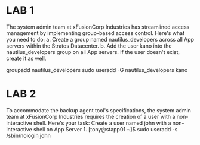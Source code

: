 # LAB 1

The system admin team at xFusionCorp Industries has streamlined access management by implementing group-based access control. Here's what you need to do:
a. Create a group named nautilus_developers across all App servers within the Stratos Datacenter.
b. Add the user kano into the nautilus_developers group on all App servers. If the user doesn't exist, create it as well.

groupadd nautilus_developers
sudo useradd -G nautilus_developers  kano

# LAB 2

To accommodate the backup agent tool's specifications, the system admin team at xFusionCorp Industries requires the creation of a user with a non-interactive shell. 
Here's your task:
Create a user named john with a non-interactive shell on App Server 1.
[tony@stapp01 ~]$ sudo useradd -s /sbin/nologin john
